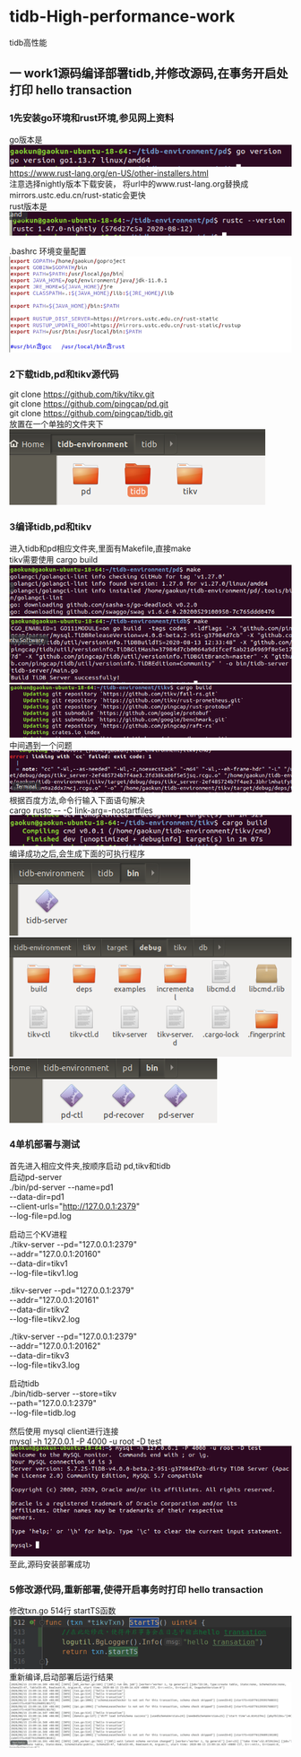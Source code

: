 # tidb-High-performance-work
tidb高性能

## 一 work1源码编译部署tidb,并修改源码,在事务开启处打印 hello transaction
### 1先安装go环境和rust环境,参见网上资料
go版本是<br>
![](https://github.com/gaokunnanjing/tidb-High-performance-work/blob/master/work1_images/go%E7%89%88%E6%9C%AC_20200816102905.png)<br>
https://www.rust-lang.org/en-US/other-installers.html<br>
注意选择nightly版本下载安装，
将url中的www.rust-lang.org替换成mirrors.ustc.edu.cn/rust-static会更快<br>
rust版本是<br>
![](https://github.com/gaokunnanjing/tidb-High-performance-work/blob/master/work1_images/rust%E7%89%88%E6%9C%AC_20200816103346.png)<br>

.bashrc 环境变量配置<br>
![](https://github.com/gaokunnanjing/tidb-High-performance-work/blob/master/work1_images/%E7%8E%AF%E5%A2%83%E5%8F%98%E9%87%8F_20200816103913.png)

### 2下载tidb,pd和tikv源代码
git clone https://github.com/tikv/tikv.git<br>
git clone https://github.com/pingcap/pd.git<br>
git clone https://github.com/pingcap/tidb.git<br>
放置在一个单独的文件夹下<br>
![](https://github.com/gaokunnanjing/tidb-High-performance-work/blob/master/work1_images/%E6%BA%90%E7%A0%81%E6%96%87%E4%BB%B6%E5%A4%B9_20200816120706.png)

### 3编译tidb,pd和tikv
进入tidb和pd相应文件夹,里面有Makefile,直接make<br>
tikv需要使用 cargo build<br>
![](https://github.com/gaokunnanjing/tidb-High-performance-work/blob/master/work1_images/%E7%BC%96%E8%AF%91pd_20200816104932.png)<br>
![](https://github.com/gaokunnanjing/tidb-High-performance-work/blob/master/work1_images/%E7%BC%96%E8%AF%91tidb_20200816105123.png)<br>
![](https://github.com/gaokunnanjing/tidb-High-performance-work/blob/master/work1_images/%E7%BC%96%E8%AF%91tikv_20200816105251.png)<br>
中间遇到一个问题<br>
![](https://github.com/gaokunnanjing/tidb-High-performance-work/blob/master/work1_images/tikv%E7%BC%96%E8%AF%91%E5%87%BA%E9%94%99_20200816105349.png)<br>
根据百度方法,命令行输入下面语句解决<br>
cargo rustc -- -C link-arg=-nostartfiles<br>
![](https://github.com/gaokunnanjing/tidb-High-performance-work/blob/master/work1_images/%E7%BC%96%E8%AF%91tikv%E6%88%90%E5%8A%9F_20200816105948.png)
编译成功之后,会生成下面的可执行程序<br>
![](https://github.com/gaokunnanjing/tidb-High-performance-work/blob/master/work1_images/tidb%E5%8F%AF%E6%89%A7%E8%A1%8C_20200816120749.png)<br>
![](https://github.com/gaokunnanjing/tidb-High-performance-work/blob/master/work1_images/tikv%E5%8F%AF%E6%89%A7%E8%A1%8C_20200816121036.png)<br>
![](https://github.com/gaokunnanjing/tidb-High-performance-work/blob/master/work1_images/pd%E5%8F%AF%E6%89%A7%E8%A1%8C_20200816120829.png)<br>

### 4单机部署与测试
首先进入相应文件夹,按顺序启动 pd,tikv和tidb<br>
启动pd-server<br>
./bin/pd-server --name=pd1 \
--data-dir=pd1 \
--client-urls="http://127.0.0.1:2379" \
--log-file=pd.log

启动三个KV进程<br>
./tikv-server --pd="127.0.0.1:2379" \
--addr="127.0.0.1:20160" \
--data-dir=tikv1 \
--log-file=tikv1.log

.tikv-server --pd="127.0.0.1:2379" \
--addr="127.0.0.1:20161" \
--data-dir=tikv2 \
--log-file=tikv2.log

./tikv-server --pd="127.0.0.1:2379" \
--addr="127.0.0.1:20162" \
--data-dir=tikv3 \
--log-file=tikv3.log

启动tidb<br>
./bin/tidb-server --store=tikv \
--path="127.0.0.1:2379" \
--log-file=tidb.log

然后使用 mysql client进行连接<br>
mysql -h 127.0.0.1 -P 4000 -u root -D test
![](https://github.com/gaokunnanjing/tidb-High-performance-work/blob/master/work1_images/%E8%BF%9E%E6%8E%A5%E6%B5%8B%E8%AF%95_20200816111642.png)<br>
至此,源码安装部署成功 <br>
### 5修改源代码,重新部署,使得开启事务时打印 hello transaction
修改txn.go 514行 startTS函数<br>
![](https://github.com/gaokunnanjing/tidb-High-performance-work/blob/master/work1_images/%E4%BF%AE%E6%94%B9%E6%BA%90%E7%A0%81_20200816112112.png)<br>
重新编译,启动部署后运行结果<br>
![](https://github.com/gaokunnanjing/tidb-High-performance-work/blob/master/work1_images/%E6%97%A5%E5%BF%97%E6%95%88%E6%9E%9C_20200816112144.png)<br>


